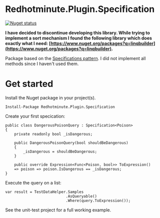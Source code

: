 # Redhotminute.Plugin.Specification



[![Nuget status](https://buildstats.info/nuget/Redhotminute.Plugin.Specification)](https://www.nuget.org/packages/Redhotminute.Plugin.Specification/)

**I have decided to discontinue developing this library. While trying to implement a sort mechanism I found the following library which does exactly what I need: [https://www.nuget.org/packages?q=linqbuilder](https://www.nuget.org/packages?q=linqbuilder).**

Package based on the [Specifications pattern](https://en.wikipedia.org/wiki/Specification_pattern). I did not implement all methods since I haven't used them. 



# Get started

Install the Nuget package in your project(s).

```
Install-Package Redhotminute.Plugin.Specification
```

Create your first specication:

```
public class DangerousPoisonQuery : Specification<Poison>
{
    private readonly bool _isDangerous;

    public DangerousPoisonQuery(bool shouldBeDangerous)
    {
        _isDangerous = shouldBeDangerous;
    }

    public override Expression<Func<Poison, bool>> ToExpression() 
    => poison => poison.IsDangerous == _isDangerous;
}
```

Execute the query on a list:

```
var result = TestDataHelper.Samples
                           .AsQueryable()
                           .Where(query.ToExpression());
```

See the unit-test project for a full working example.
